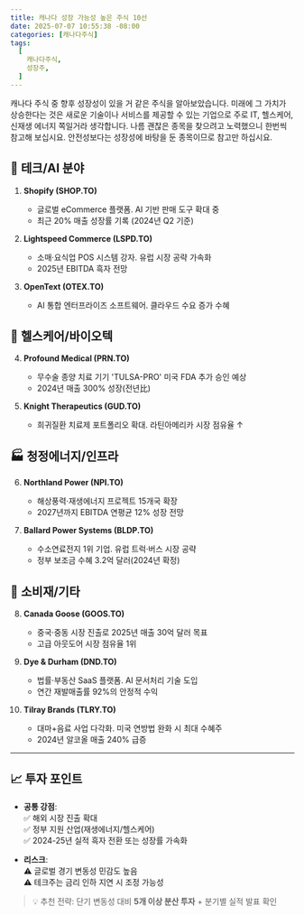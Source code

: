 ```yaml
---
title: 캐나다 성장 가능성 높은 주식 10선
date: 2025-07-07 10:55:38 -08:00
categories: [캐나다주식]
tags:
  [
    캐나다주식,
    성장주,
  ]
---
```


캐나다 주식 중 향후 성장성이 있을 거 같은 주식을 알아보았습니다. 미래에 그 가치가 상승한다는 것은 새로운 기술이나 서비스를 제공할 수 있는 기업으로 주로 IT, 헬스케어, 신재생 에너지 쪽일거라 생각합니다. 나름 괜찮은 종목을 찾으려고 노력했으니 한번씩 참고해 보십시요. 안전성보다는 성장성에 바탕을 둔 종목이므로 참고만 하십시요.


## 🚀 테크/AI 분야
1. **Shopify (SHOP.TO)**  
   - 글로벌 eCommerce 플랫폼. AI 기반 판매 도구 확대 중  
   - 최근 20% 매출 성장률 기록 (2024년 Q2 기준)

2. **Lightspeed Commerce (LSPD.TO)**  
   - 소매·요식업 POS 시스템 강자. 유럽 시장 공략 가속화  
   - 2025년 EBITDA 흑자 전망

3. **OpenText (OTEX.TO)**  
   - AI 통합 엔터프라이즈 소프트웨어. 클라우드 수요 증가 수혜  

## 💊 헬스케어/바이오텍
4. **Profound Medical (PRN.TO)**  
   - 무수술 종양 치료 기기 'TULSA-PRO' 미국 FDA 추가 승인 예상  
   - 2024년 매출 300% 성장(전년比)

5. **Knight Therapeutics (GUD.TO)**  
   - 희귀질환 치료제 포트폴리오 확대. 라틴아메리카 시장 점유율 ↑  

## 🏭 청정에너지/인프라
6. **Northland Power (NPI.TO)**  
   - 해상풍력·재생에너지 프로젝트 15개국 확장  
   - 2027년까지 EBITDA 연평균 12% 성장 전망

7. **Ballard Power Systems (BLDP.TO)**  
   - 수소연료전지 1위 기업. 유럽 트럭·버스 시장 공략  
   - 정부 보조금 수혜 3.2억 달러(2024년 확정)

## 🛒 소비재/기타
8. **Canada Goose (GOOS.TO)**  
   - 중국·중동 시장 진출로 2025년 매출 30억 달러 목표  
   - 고급 아웃도어 시장 점유율 1위

9. **Dye & Durham (DND.TO)**  
   - 법률·부동산 SaaS 플랫폼. AI 문서처리 기술 도입  
   - 연간 재발매출률 92%의 안정적 수익

10. **Tilray Brands (TLRY.TO)**  
    - 대마+음료 사업 다각화. 미국 연방법 완화 시 최대 수혜주  
    - 2024년 알코올 매출 240% 급증  

---

## 📈 투자 포인트
- **공통 강점**:  
  ✅ 해외 시장 진출 확대  
  ✅ 정부 지원 산업(재생에너지/헬스케어)  
  ✅ 2024-25년 실적 흑자 전환 또는 성장률 가속화  

- **리스크**:  
  ⚠️ 글로벌 경기 변동성 민감도 높음  
  ⚠️ 테크주는 금리 인하 지연 시 조정 가능성  

> 💡 추천 전략: 단기 변동성 대비 **5개 이상 분산 투자** + 분기별 실적 발표 확인

